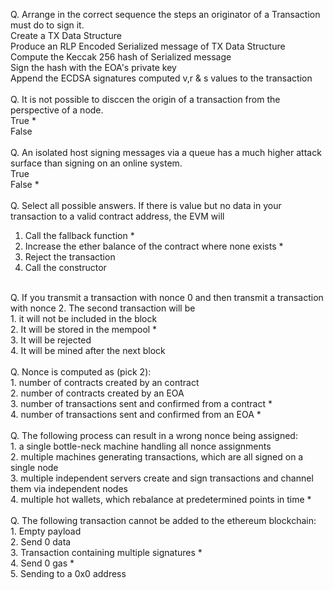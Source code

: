 Q. Arrange in the correct sequence the steps an originator of a Transaction must do to sign it.<br>
Create a TX Data Structure<br>
Produce an RLP Encoded Serialized message of TX Data Structure<br> 
Compute the Keccak 256 hash of Serialized message<br>
Sign the hash with the EOA's private key<br> 
Append the ECDSA signatures computed v,r & s values to the transaction<br>
<br>
Q. It is not possible to disccen the origin of a transaction from the perspective of a node.<br>
True *<br>
False<br>
<br>
Q. An isolated host signing messages via a queue has a much higher attack surface than signing on an online system.<br>
True<br>
False *<br>
<br>
Q. Select all possible answers. If there is value but no data in your transaction to a valid contract address, the EVM will
1. Call the fallback function *<br>
2. Increase the ether balance of the contract where none exists *<br>
3. Reject the transaction<br>
4. Call the constructor<br>
<br>
Q. If you transmit a transaction with nonce 0 and then transmit a transaction with nonce 2. The second transaction will be <br>
1. it will not be included in the block<br>
2. It will be stored in the mempool *<br>
3. It will be rejected<br>
4. It will be mined after the next block<br> 
<br>
Q. Nonce is computed as (pick 2):<br>
1. number of contracts created by an contract<br>
2. number of contracts created by an EOA<br>
3. number of transactions sent and confirmed from a contract *<br>
4. number of transactions sent and confirmed from an EOA *<br>
<br>
Q. The following process can result in a wrong nonce being assigned:<br>
1. a single bottle-neck machine handling all nonce assignments<br>
2. multiple machines generating transactions, which are all signed on a single node<br>
3. multiple independent servers create and sign transactions and channel them via independent nodes<br>
4. multiple hot wallets, which rebalance at predetermined points in time *<br>
<br>
Q. The following transaction cannot be added to the ethereum blockchain:<br>
1. Empty payload<br>
2. Send 0 data<br>
3. Transaction containing multiple signatures *<br>
4. Send 0 gas *<br>
5. Sending to a 0x0 address<br>
